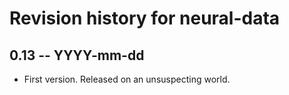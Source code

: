 # Revision history for neural-data

## 0.13  -- YYYY-mm-dd

* First version. Released on an unsuspecting world.
